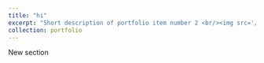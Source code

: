 ```yaml
---
title: "hi"
excerpt: "Short description of portfolio item number 2 <br/><img src='/images/500x300.png'>"
collection: portfolio
---
```

New section
